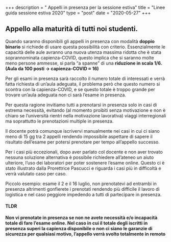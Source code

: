 +++
description = " Appelli in presenza per la sessione estiva"
title = "Linee guida sessione estiva 2020"
type = "post"
date = "2020-05-27"
+++

## Appello alla maturità di tutti noi studenti.

Quando saranno disponibili gli appelli in presenza con modalità **doppio binario** si richiede di usare questa possibilità con criterio. 
Essenzialmente le capacità delle aule avranno una nuova utenza massima ridotta che è stata soprannominata capienza-COVID, questo implica che si saranno molte meno persone ammesse, si parla “a spanne” di una **riduzione in scala 1/6. (Aula da 100 posti → capienza-COVID ≈ 16)**

Per gli esami in presenza sarà raccolto il numero totale di interessati e verrà fatta richiesta di un’aula adeguata, il problema però che questo numero si scontra con la capienza-COVID, e se questo totale è troppo grande per trovare un’aula adeguata non ci sarà l’esame in presenza. 

Per questa ragione invitiamo tutti a prenotarsi in presenza solo in casi di estrema necessità, evitando (al momento proibiti senza motivazione e non è chiaro se l’università rientri nella motivazione lavorativa) viaggi interregionali ma soprattutto le prenotazioni multiple in presenza. 

Il docente potrà comunque iscrivervi manualmente nei casi in cui ci siano meno di 15 gg tra 2 appelli rendendo impossibile aspettare di sapere il risultato dell’esame per potersi prenotare per tempo all’appello successo. 

Per i casi più eccezionali, dopo aver parlato col docente e non aver trovato nessuna soluzione alternativa è possibile richiedere all’ateneo un aiuto ulteriore, l’uso dei laboratori per poter sostenere l’esame online. Questo ci è stato illustrato dalla Prorettrice Pascucci e riguarda i casi più in difficoltà e verrà valutato caso per caso. 

Piccolo esempio: esame il 2 e il 16 luglio, non prenotatevi ad entrambi in presenza altrimenti gonfierete i prenotati rendendo più difficile il lavoro di logistica e nel caso peggiore impedendo a tutti di partecipare in presenza. 

#### TLDR
**Non vi prenotate in presenza se non ne avete necessità e/o incapacità totale di fare l’esame online. Nel caso in cui il totale degli iscritti in presenza superi la capienza disponibile o non ci siano le garanzie di sicurezza per qualsiasi motivo, l’appello verrà svolto totalmente in remoto**